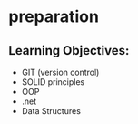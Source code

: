 # preparation

## Learning Objectives:
- GIT (version control)
- SOLID principles
- OOP
- .net
- Data Structures
